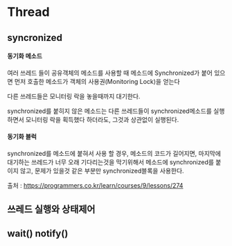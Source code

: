 # Thread

## syncronized  
#### 동기화 메소드  
여러 쓰레드 들이 공유객체의 메소드를 사용할 때 메소드에 Synchronized가 붙어 있으면 먼저 호출한 메소드가 객체의 사용권(Monitoring Lock)을 얻는다   

다른 쓰레드들은 모니터링 락을 놓을때까지 대기한다.  

synchronized를 붙히지 않은 메소드는 다른 쓰레드들이 synchronized메소드를 실행하면서 모니터링 락을 획득했다 하더라도, 그것과 상관없이 실행된다.

#### 동기화 블럭  
synchronized를 메소드에 붙혀서 사용 할 경우, 메소드의 코드가 길어지면, 마지막에 대기하는 쓰레드가 너무 오래 기다리는것을 막기위해서 메소드에 synchronized를 붙이지 않고, 문제가 있을것 같은 부분만 synchronized블록을 사용한다.  

출처 : https://programmers.co.kr/learn/courses/9/lessons/274  


## 쓰레드 실행와 상태제어  
## wait() notify()  
